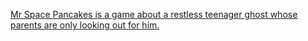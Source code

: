 <a href="https://gringogidget.itch.io/mr-space-pancake">Mr Space Pancakes is a game about a restless teenager ghost whose parents are only looking out for him.</a>

